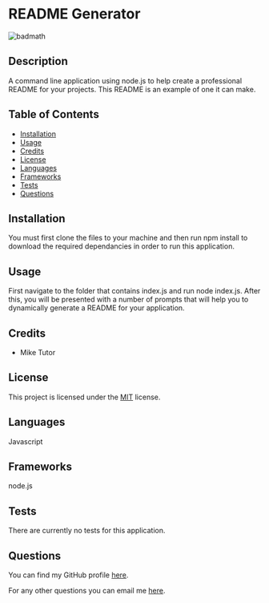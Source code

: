 
# README Generator 

![badmath](https://img.shields.io/badge/License-MIT-informational)

## Description

A command line application using node.js to help create a professional README for your projects. This README is an example of one it can make.

## Table of Contents

* [Installation](#installation)
* [Usage](#usage)
* [Credits](#credits)
* [License](#license)
* [Languages](#languages)
* [Frameworks](#frameworks)
* [Tests](#tests)
* [Questions](#questions)


## Installation

You must first clone the files to your machine and then run npm install to download the required dependancies in order to run this application.   

## Usage

First navigate to the folder that contains index.js and run node index.js. After this, you will be presented with a number of prompts that will help you to dynamically generate a README for your application.

## Credits

- Mike Tutor

## License
    
This project is licensed under the [MIT](LICENSE) license.
    
## Languages

Javascript

## Frameworks

node.js
      
## Tests

There are currently no tests for this application.
    
## Questions

You can find my GitHub profile [here](https://github.com/Tutor78).

For any other questions you can email me [here](mailto:tutor.michael78@gmail.com).